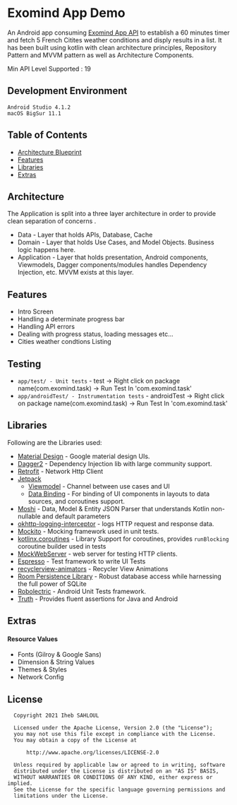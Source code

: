 # Exomind App Demo 

An Android app consuming [Exomind App API](https://openweathermap.org/current) to establish a 60 minutes timer and fetch 5 French Citites weather conditions and disply results in a list. It has been built using kotlin with clean architecture principles, Repository Pattern and MVVM
pattern as well as Architecture Components.

Min API Level Supported : 19


## Development Environment

    Android Studio 4.1.2
    macOS BigSur 11.1

## Table of Contents

- [Architecture Blueprint](#architecture)
- [Features](#features)
- [Libraries](#libraries)
- [Extras](#extras)

## Architecture

The Application is split into a three layer architecture in order to provide clean separation of concerns .
- Data - Layer that holds APIs, Database, Cache
- Domain - Layer that holds Use Cases, and Model Objects. Business logic happens here.
- Application - Layer that holds presentation, Android components, Viewmodels, Dagger components/modules handles Dependency Injection, etc. MVVM exists at this layer.


## Features
 
 - Intro Screen 
 - Handling a determinate progress bar 
 - Handling API errors
 - Dealing with progress status, loading messages etc...
 - Cities weather condtions Listing

 
 ## Testing

 - `app/test/ - Unit tests` - test -> Right click on package name(com.exomind.task) -> Run Test In 'com.exomind.task'
 - `app/androidTest/ - Instrumentation tests` - androidTest -> Right click on package name(com.exomind.task) -> Run Test In 'com.exomind.task'

## Libraries

Following are the Libraries used:

- [Material Design](https://material.io/develop/android/docs/getting-started/) - Google material design UIs.
- [Dagger2](https://github.com/google/dagger) - Dependency Injection lib with large community support.
- [Retrofit](https://square.github.io/retrofit/) - Network Http Client
- [Jetpack](https://developer.android.com/jetpack)
  - [Viewmodel](https://developer.android.com/topic/libraries/architecture/viewmodel) - Channel between use cases and UI
  - [Data Binding](https://developer.android.com/topic/libraries/data-binding) - For binding of UI components in layouts to data sources, and coroutines support.
- [Moshi](https://github.com/square/moshi) - Data, Model & Entity JSON Parser that understands Kotlin non-nullable and default parameters
- [okhttp-logging-interceptor](https://github.com/square/okhttp/blob/master/okhttp-logging-interceptor/README.md) - logs HTTP request and response data.
- [Mockito](https://site.mockito.org/) - Mocking framework used in unit tests.
- [kotlinx.coroutines](https://github.com/Kotlin/kotlinx.coroutines) - Library Support for coroutines, provides `runBlocking` coroutine builder used in tests
- [MockWebServer](https://github.com/square/okhttp/tree/master/mockwebserver) - web server for testing HTTP clients.
- [Espresso](https://developer.android.com/training/testing/espresso) - Test framework to write UI Tests
- [recyclerview-animators](https://github.com/wasabeef/recyclerview-animators) - Recycler View Animations
- [Room Persistence Library](https://developer.android.com/topic/libraries/architecture/room) - Robust database access while harnessing the full power of SQLite
- [Robolectric](http://robolectric.org/) - Android Unit Tests framework.
- [Truth](https://truth.dev/) - Provides fluent assertions for Java and Android

## Extras


#### Resource Values

- Fonts (Gilroy & Google Sans)
- Dimension & String Values
- Themes & Styles
- Network Config




## License

 ```
   Copyright 2021 Iheb SAHLOUL

   Licensed under the Apache License, Version 2.0 (the "License");
   you may not use this file except in compliance with the License.
   You may obtain a copy of the License at

       http://www.apache.org/licenses/LICENSE-2.0

   Unless required by applicable law or agreed to in writing, software
   distributed under the License is distributed on an "AS IS" BASIS,
   WITHOUT WARRANTIES OR CONDITIONS OF ANY KIND, either express or implied.
   See the License for the specific language governing permissions and
   limitations under the License.
 ```

